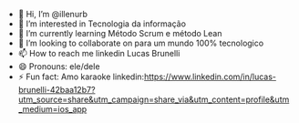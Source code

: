 - 👋 Hi, I’m @illenurb
- 👀 I’m interested in Tecnologia da informação
- 🌱 I’m currently learning Método Scrum e método Lean
- 💞️ I’m looking to collaborate on para um mundo 100% tecnologico
- 📫 How to reach me linkedin Lucas Brunelli
- 😄 Pronouns: ele/dele
- ⚡ Fun fact: Amo karaoke
linkedin:https://www.linkedin.com/in/lucas-brunelli-42baa12b7?utm_source=share&utm_campaign=share_via&utm_content=profile&utm_medium=ios_app
<!---
illenurb/illenurb is a ✨ special ✨ repository because its `README.md` (this file) appears on your GitHub profile.
You can click the Preview link to take a look at your changes.
--->
